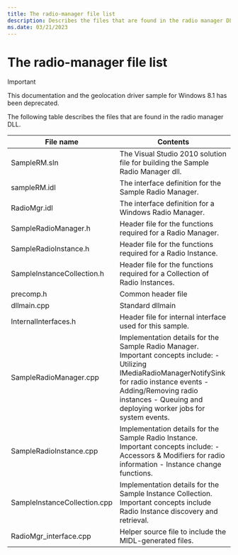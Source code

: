 ```yaml
---
title: The radio-manager file list
description: Describes the files that are found in the radio manager DLL.
ms.date: 03/21/2023
---
```


# The radio-manager file list

> [!IMPORTANT]
> This documentation and the geolocation driver sample for Windows 8.1 has been deprecated.

The following table describes the files that are found in the radio manager DLL.

| File name | Contents |
|--|--|
| SampleRM.sln | The Visual Studio 2010 solution file for building the Sample Radio Manager dll. |
| sampleRM.idl | The interface definition for the Sample Radio Manager. |
| RadioMgr.idl | The interface definition for a Windows Radio Manager. |
| SampleRadioManager.h | Header file for the functions required for a Radio Manager. |
| SampleRadioInstance.h | Header file for the functions required for a Radio Instance. |
| SampleInstanceCollection.h | Header file for the functions required for a Collection of Radio Instances. |
| precomp.h | Common header file |
| dllmain.cpp | Standard dllmain |
| InternalInterfaces.h | Header file for internal interface used for this sample. |
| SampleRadioManager.cpp | Implementation details for the Sample Radio Manager. Important concepts include: - Utilizing IMediaRadioManagerNotifySink for radio instance events - Adding/Removing radio instances - Queuing and deploying worker jobs for system events. |
| SampleRadioInstance.cpp | Implementation details for the Sample Radio Instance. Important concepts include: - Accessors & Modifiers for radio information - Instance change functions. |
| SampleInstanceCollection.cpp | Implementation details for the Sample Instance Collection. Important concepts include Radio Instance discovery and retrieval. |
| RadioMgr_interface.cpp | Helper source file to include the MIDL-generated files. |
